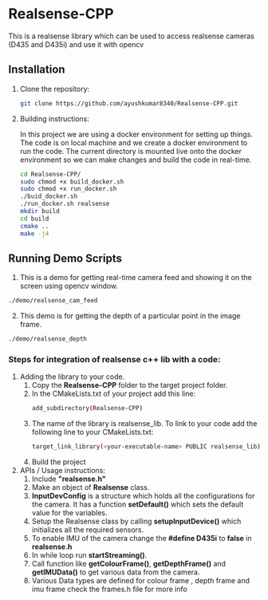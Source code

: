 # Realsense-CPP
This is a realsense library which can be used to access realsense cameras (D435 and D435i) and use it with opencv

## Installation

1. Clone the repository:
   ```bash
   git clone https://github.com/ayushkumar8340/Realsense-CPP.git
   ```
2. Building instructions:

    In this project we are using a docker environment for setting up things. The code is on local machine and we create a docker environment to run the code. The current directory is mounted live onto the docker environment so we can make changes and build the code in real-time.
    ```bash
    cd Realsense-CPP/
    sudo chmod +x build_docker.sh
    sudo chmod +x run_docker.sh
    ./buid_docker.sh
    ./run_docker.sh realsense
    mkdir build
    cd build
    cmake ..
    make -j4
    ```
## Running Demo Scripts

1. This is a demo for getting real-time camera feed and showing it on the screen using opencv window.

```bash
./demo/realsense_cam_feed
```
2. This demo is for getting the depth of a particular point in the image frame.
```bash 
./demo/realsense_depth
```

### Steps for integration of realsense c++ lib with a code:
1. Adding the library to your code.
    1. Copy the **Realsense-CPP** folder to the target project folder.
    2. In the CMakeLists.txt of your project add this line:
        ```bash
        add_subdirectory(Realsense-CPP)
        ```
    3. The name of the library is realsense_lib. To link to your code add the following line to your CMakeLists.txt:
        ```bash 
        target_link_library(<your-executable-name> PUBLIC realsense_lib)
        ```
    4. Build the project
2. APIs / Usage instructions:
    1. Include **"realsense.h"**
    2. Make an object of **Realsense** class.
    3. **InputDevConfig** is a structure which holds all the configurations for the camera. It has a function **setDefault()** which sets the default value for the variables. 
    4. Setup the Realsense class by calling **setupInputDevice()** which initializes all the required sensors.
    5. To enable IMU of the camera change the **#define D435i** to **false** in **realsense.h**
    6. In while loop run **startStreaming()**.
    7. Call function like **getColourFrame()**, **getDepthFrame()** and **getIMUData()** to get various data from the camera.
    8. Various Data types are defined for colour frame , depth frame and imu frame check the frames.h file for more info